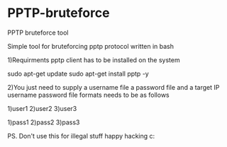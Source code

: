 # PPTP-bruteforce
PPTP bruteforce tool 

Simple tool for bruteforcing pptp protocol written in bash

1)Requirments pptp client has to be installed on the system

sudo apt-get update
sudo apt-get install pptp -y

2)You just need to supply a username file a password file and a target IP
username password file formats needs to be as follows

1)user1
2)user2
3)user3


1)pass1
2)pass2
3)pass3


PS. 
Don't use this for illegal stuff happy hacking c:
